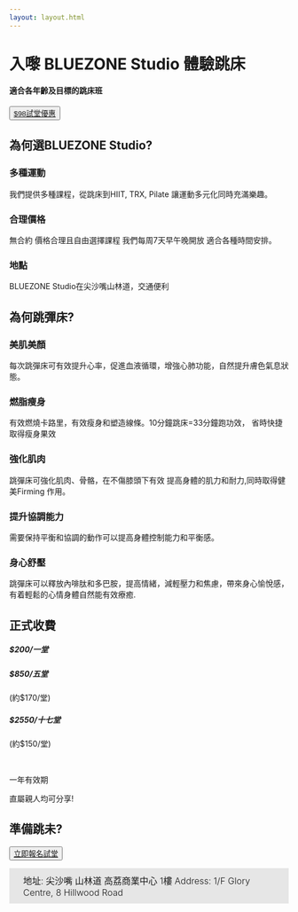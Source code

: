 ```yaml
---
layout: layout.html
---
```

<style type="text/css">
.tg  {border-collapse:collapse;border-spacing:0;}
.tg td{border-color:black;border-style:solid;border-width:1px;font-size:14px;
  overflow:hidden;padding:10px 5px;word-break:normal;}
.tg th{border-color:black;border-style:solid;border-width:1px;font-size:14px;
  font-weight:normal;overflow:hidden;padding:10px 5px;word-break:normal;}
.tg .tg-cly1{text-align:left;vertical-align:middle}
.tg .tg-wa1i{font-weight:bold;text-align:center;vertical-align:middle}
</style>
<div class="hi">
<h1> 入嚟 BLUEZONE Studio 體驗跳床</h1>
<h4>適合各年齡及目標的跳床班</h4>
<button class="sign-up-button"><a href="./trial/">$98試堂優惠</a></button>
</div>

<div class="main">

## 為何選BLUEZONE Studio? 

### 多種運動
我們提供多種課程，從跳床到HIIT, TRX, Pilate 讓運動多元化同時充滿樂趣。

### 合理價格
無合約 價格合理且自由選擇課程 我們每周7天早午晚開放 適合各種時間安排。

### 地點
BLUEZONE Studio在尖沙嘴山林道，交通便利

## 為何跳彈床?
### 美肌美顏
每次跳彈床可有效提升心率，促進血液循環，增強心肺功能，自然提升膚色氣息狀態。

### 燃脂瘦身
有效燃燒卡路里，有效瘦身和塑造線條。10分鐘跳床=33分鐘跑功效， 省時快捷取得瘦身果效

### 強化肌肉
跳彈床可強化肌肉、骨骼，在不傷膝頭下有效 提高身體的肌力和耐力,同時取得健美Firming 作用。

### 提升協調能力
需要保持平衡和協調的動作可以提高身體控制能力和平衡感。

### 身心舒壓
跳彈床可以釋放內啡肽和多巴胺，提高情緒，減輕壓力和焦慮，帶來身心愉悅感，有着輕鬆的心情身體自然能有效療癒.

## 正式收費
##### $200/一堂
##### $850/五堂
(約<span class="bold">$170</span>/堂)

##### $2550/十七堂
(約<span class="bold">$150</span>/堂)

<br>

一年有效期

直屬親人均可分享!

## 準備跳未?
<button class="sign-up-button"><a href="./trial/">立即報名試堂</a></button>


</div>

<div style="background:rgb(230,230,230);padding: 10px 25px 10px 25px">
<span style="font-size: 1rem;font-weight:300">地址: 尖沙嘴 山林道 高荔商業中心 1樓
Address: 1/F Glory Centre, 8 Hillwood Road</span></div>
